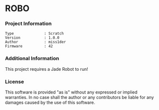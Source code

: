 ROBO
================



### Project Information
```
Type              : Scratch
Version           : 1.0.0
Author            : miss1der
Firmware          : 42
```

### Additional Information
This project requires a Jade Robot to run!

### License
This software is provided "as is" without any expressed or implied warranties.  In no case shall the author or any contributors be liable for any damages caused by the use of this software.

